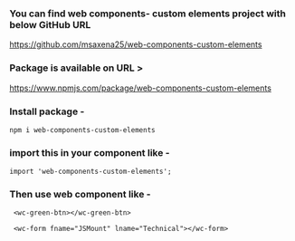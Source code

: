 ### You can find web components- custom elements project with below GitHub URL

https://github.com/msaxena25/web-components-custom-elements

### Package is available on URL >

https://www.npmjs.com/package/web-components-custom-elements

### Install package -

```
npm i web-components-custom-elements

```

### import this in your component like -

 ```
 import 'web-components-custom-elements';

 ```

### Then use web component like -

```
 <wc-green-btn></wc-green-btn>

 <wc-form fname="JSMount" lname="Technical"></wc-form>

```

